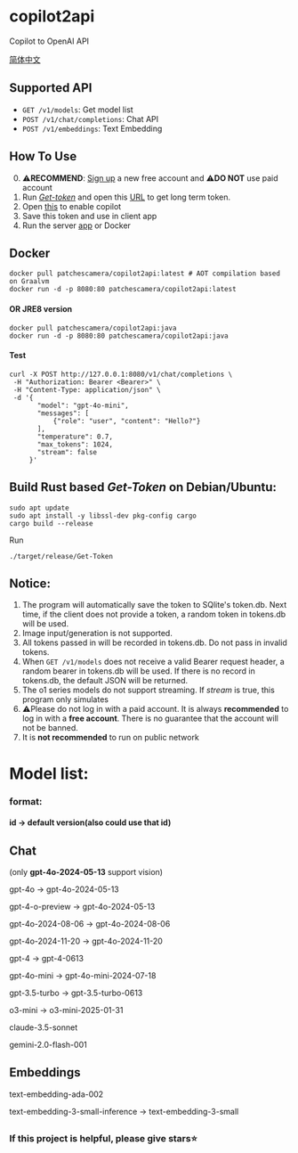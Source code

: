 # copilot2api
Copilot to OpenAI API

 <a href="README_ZH.md">简体中文</a>
 
## Supported API

- `GET /v1/models`: Get model list
- `POST /v1/chat/completions`: Chat API
- `POST /v1/embeddings`: Text Embedding

## How To Use
0. ⚠**RECOMMEND**: <a href="https://github.com/signup">Sign up</a> a new free account and ⚠**DO NOT** use paid account
1. Run *<a href="https://github.com/patchescamerababy/copilot2api/releases">Get-token</a>* and open this <a href="https://github.com/login/device">URL</a> to get long term token.
2. Open <a href="https://github.com/copilot">this</a> to enable copilot
3. Save this token and use in client app
4. Run the server <a href="https://github.com/patchescamerababy/copilot2api/releases/">app</a> or Docker

## Docker 

    docker pull patchescamera/copilot2api:latest # AOT compilation based on Graalvm
    docker run -d -p 8080:80 patchescamera/copilot2api:latest
    
#### OR JRE8 version

    docker pull patchescamera/copilot2api:java
    docker run -d -p 8080:80 patchescamera/copilot2api:java

#### Test
    curl -X POST http://127.0.0.1:8080/v1/chat/completions \
     -H "Authorization: Bearer <Bearer>" \
     -H "Content-Type: application/json" \
     -d '{
           "model": "gpt-4o-mini",
           "messages": [
               {"role": "user", "content": "Hello?"}
           ],
           "temperature": 0.7,
           "max_tokens": 1024,
           "stream": false
         }'
         
## Build Rust based ***Get-Token*** on Debian/Ubuntu:
    sudo apt update
    sudo apt install -y libssl-dev pkg-config cargo
    cargo build --release

Run
     
    ./target/release/Get-Token
     
## Notice:
1. The program will automatically save the token to SQlite's token.db. Next time, if the client does not provide a token, a random token in tokens.db will be used.
2. Image input/generation is not supported.
3. All tokens passed in will be recorded in tokens.db. Do not pass in invalid tokens.
4. When `GET /v1/models` does not receive a valid Bearer request header, a random bearer in tokens.db will be used. If there is no record in tokens.db, the default JSON will be returned.
5. The o1 series models do not support streaming. If *stream* is true, this program only simulates
6. ⚠Please do not log in with a paid account. It is always **recommended** to log in with a **free account**. There is no guarantee that the account will not be banned.
7. It is **not recommended** to run on public network 

# Model list:

### format:
 
#### id -> default version(also could use that id)

## Chat 
(only
**gpt-4o-2024-05-13**
support vision)

gpt-4o -> gpt-4o-2024-05-13

gpt-4-o-preview -> gpt-4o-2024-05-13

gpt-4o-2024-08-06 -> gpt-4o-2024-08-06

gpt-4o-2024-11-20 -> gpt-4o-2024-11-20

gpt-4 -> gpt-4-0613

gpt-4o-mini -> gpt-4o-mini-2024-07-18

gpt-3.5-turbo -> gpt-3.5-turbo-0613

o3-mini -> o3-mini-2025-01-31

claude-3.5-sonnet

gemini-2.0-flash-001

## Embeddings

text-embedding-ada-002

text-embedding-3-small-inference -> text-embedding-3-small
## 

### If this project is helpful, please give stars⭐
